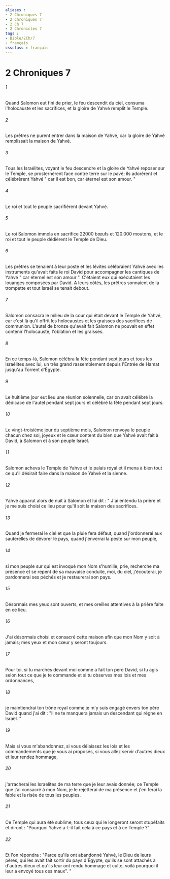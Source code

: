```yaml
---
aliases : 
- 2 Chroniques 7
- 2 Chroniques 7
- 2 Ch 7
- 2 Chronicles 7
tags : 
- Bible/2Ch/7
- français
cssclass : français
---
```


# 2 Chroniques 7

###### 1
Quand Salomon eut fini de prier, le feu descendit du ciel, consuma l'holocauste et les sacrifices, et la gloire de Yahvé remplit le Temple. 
###### 2
Les prêtres ne purent entrer dans la maison de Yahvé, car la gloire de Yahvé remplissait la maison de Yahvé. 
###### 3
Tous les Israélites, voyant le feu descendre et la gloire de Yahvé reposer sur le Temple, se prosternèrent face contre terre sur le pavé; ils adorèrent et célébrèrent Yahvé " car il est bon, car éternel est son amour. " 
###### 4
Le roi et tout le peuple sacrifièrent devant Yahvé. 
###### 5
Le roi Salomon immola en sacrifice 22000 bœufs et 120.000 moutons, et le roi et tout le peuple dédièrent le Temple de Dieu. 
###### 6
Les prêtres se tenaient à leur poste et les lévites célébraient Yahvé avec les instruments qu'avait faits le roi David pour accompagner les cantiques de Yahvé " car éternel est son amour ". C'étaient eux qui exécutaient les louanges composées par David. A leurs côtés, les prêtres sonnaient de la trompette et tout Israël se tenait debout. 
###### 7
Salomon consacra le milieu de la cour qui était devant le Temple de Yahvé, car c'est là qu'il offrit les holocaustes et les graisses des sacrifices de communion. L'autel de bronze qu'avait fait Salomon ne pouvait en effet contenir l'holocauste, l'oblation et les graisses. 
###### 8
En ce temps-là, Salomon célébra la fête pendant sept jours et tous les Israélites avec lui, un très grand rassemblement depuis l'Entrée de Hamat jusqu'au Torrent d'Égypte. 
###### 9
Le huitième jour eut lieu une réunion solennelle, car on avait célébré la dédicace de l'autel pendant sept jours et célébré la fête pendant sept jours. 
###### 10
Le vingt-troisième jour du septième mois, Salomon renvoya le peuple chacun chez soi, joyeux et le cœur content du bien que Yahvé avait fait à David, à Salomon et à son peuple Israël. 
###### 11
Salomon acheva le Temple de Yahvé et le palais royal et il mena à bien tout ce qu'il désirait faire dans la maison de Yahvé et la sienne. 
###### 12
Yahvé apparut alors de nuit à Salomon et lui dit : " J'ai entendu ta prière et je me suis choisi ce lieu pour qu'il soit la maison des sacrifices. 
###### 13
Quand je fermerai le ciel et que la pluie fera défaut, quand j'ordonnerai aux sauterelles de dévorer le pays, quand j'enverrai la peste sur mon peuple, 
###### 14
si mon peuple sur qui est invoqué mon Nom s'humilie, prie, recherche ma présence et se repent de sa mauvaise conduite, moi, du ciel, j'écouterai, je pardonnerai ses péchés et je restaurerai son pays. 
###### 15
Désormais mes yeux sont ouverts, et mes oreilles attentives à la prière faite en ce lieu. 
###### 16
J'ai désormais choisi et consacré cette maison afin que mon Nom y soit à jamais; mes yeux et mon cœur y seront toujours. 
###### 17
Pour toi, si tu marches devant moi comme a fait ton père David, si tu agis selon tout ce que je te commande et si tu observes mes lois et mes ordonnances, 
###### 18
je maintiendrai ton trône royal comme je m'y suis engagé envers ton père David quand j'ai dit : "Il ne te manquera jamais un descendant qui règne en Israël. " 
###### 19
Mais si vous m'abandonnez, si vous délaissez les lois et les commandements que je vous ai proposés, si vous allez servir d'autres dieux et leur rendez hommage, 
###### 20
j'arracherai les Israélites de ma terre que je leur avais donnée; ce Temple que j'ai consacré à mon Nom, je le rejetterai de ma présence et j'en ferai la fable et la risée de tous les peuples. 
###### 21
Ce Temple qui aura été sublime, tous ceux qui le longeront seront stupéfaits et diront : "Pourquoi Yahvé a-t-il fait cela à ce pays et à ce Temple ?" 
###### 22
Et l'on répondra : "Parce qu'ils ont abandonné Yahvé, le Dieu de leurs pères, qui les avait fait sortir du pays d'Égypte, qu'ils se sont attachés à d'autres dieux et qu'ils leur ont rendu hommage et culte, voilà pourquoi il leur a envoyé tous ces maux". " 
